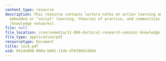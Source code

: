 ```yaml
---
content_type: resource
description: This resource contains lecture notes on action learning and practice,
  embedded or "social" learning, theories of practice, and communities of practice
  (knowledge networks).
file: null
file_location: /coursemedia/11-800-doctoral-research-seminar-knowledge-in-the-public-arena-spring-2007/0414e808090ab0d111ded7639b91456d_lec9.pdf
file_type: application/pdf
resourcetype: Document
title: lec9.pdf
uid: 0414e808-090a-b0d1-11de-d7639b91456d
---
```

